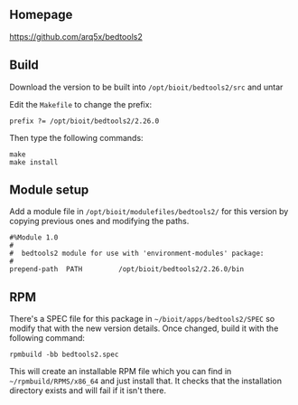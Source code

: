 ## Homepage

https://github.com/arq5x/bedtools2

## Build

Download the version to be built into `/opt/bioit/bedtools2/src` and untar

Edit the `Makefile` to change the prefix:

    prefix ?= /opt/bioit/bedtools2/2.26.0

Then type the following commands:

    make
    make install

## Module setup

Add a module file in `/opt/bioit/modulefiles/bedtools2/` for this version by copying previous ones and modifying the paths.

    #%Module 1.0
    #
    #  bedtools2 module for use with 'environment-modules' package:
    #
    prepend-path  PATH         /opt/bioit/bedtools2/2.26.0/bin

## RPM

There's a SPEC file for this package in `~/bioit/apps/bedtools2/SPEC` so modify that with the new version details. Once changed, build it with the following command:

    rpmbuild -bb bedtools2.spec

This will create an installable RPM file which you can find in `~/rpmbuild/RPMS/x86_64` and just install that. It checks that the installation directory exists and will fail if it isn't there.
